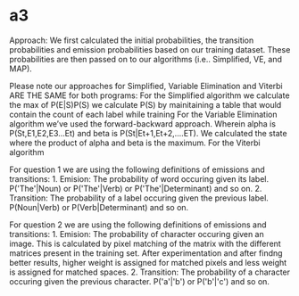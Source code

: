 # a3

Approach: We first calculated the initial probabilities, the transition probabilities and emission probabilities based on our training dataset. These probabilities are then passed on to our algorithms (i.e.. Simplified, VE, and MAP).

Please note our approaches for Simplified, Variable Elimination and Viterbi ARE THE SAME for both programs:
	For the Simplified algorithm we calculate the max of P(E|S)P(S) we calculate P(S) by mainitaining a table that would contain the count of each label while training
	For the Variable Elimination algorithm we’ve used the forward-backward approach. Wherein alpha is P(St,E1,E2,E3...Et) and beta is P(St|Et+1,Et+2,....ET). We calculated the state where the product of alpha and beta is the maximum.
	For the Viterbi algorithm
	
For question 1 we are using the following definitions of emissions and transitions:
	1. Emision: The probability of word occuring given its label. P('The'|Noun) or P('The'|Verb) or P('The'|Determinant) and so on.
	2. Transition: The probability of a label occuring given the previous label. P(Noun|Verb) or P(Verb|Determinant) and so on.

For question 2 we are using the following definitions of emissions and transitions:
	1. Emision: The probability of character occuring given an image. This is calculated by pixel matching of the matrix with the different matrices present in the training set. After experimentation and after findng better results, higher weight is assigned for matched pixels and less weight is assigned for matched spaces.
	2. Transition: The probability of a character occuring given the previous character. P('a'|'b') or P('b'|'c') and so on.
	
	
